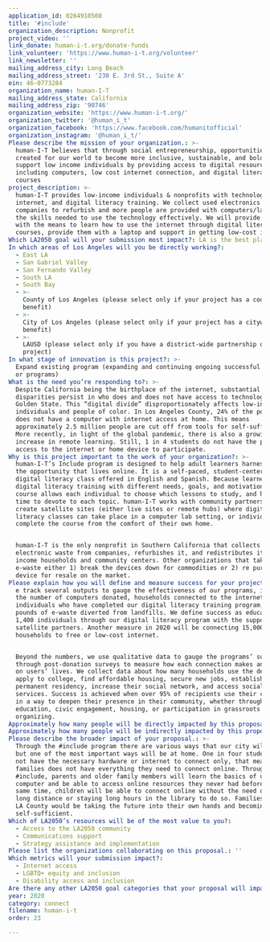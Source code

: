```yaml
---
application_id: 0264910508
title: '#include'
organization_description: Nonprofit
project_video: ''
link_donate: human-i-t.org/donate-funds
link_volunteer: 'https://www.human-i-t.org/volunteer'
link_newsletter: ''
mailing_address_city: Long Beach
mailing_address_street: '230 E. 3rd St., Suite A'
ein: 46-0773284
organization_name: human-I-T
mailing_address_state: California
mailing_address_zip: '90746'
organization_website: 'https://www.human-i-t.org/'
organization_twitter: '@human_i_t'
organization_facebook: 'https://www.facebook.com/humanitofficial'
organization_instagram: '@human_i_t/'
Please describe the mission of your organization.: >-
  human-I-T believes that through social entrepreneurship, opportunities are
  created for our world to become more inclusive, sustainable, and bold. We
  support low income individuals by providing access to digital resources
  including computers, low cost internet connection, and digital literacy
  courses
project_description: >-
  human-I-T provides low-income individuals & nonprofits with technology,
  internet, and digital literacy training. We collect used electronics from
  companies to refurbish and more people are provided with computers/laptops and
  the skills needed to use the technology effectively. We will provide Angelenos
  with the means to learn how to use the internet through digital literacy
  courses, provide them with a laptop and support in getting low-cost internet. 
Which LA2050 goal will your submission most impact?: LA is the best place to CONNECT
In which areas of Los Angeles will you be directly working?:
  - East LA
  - San Gabriel Valley
  - San Fernando Valley
  - South LA
  - South Bay
  - >-
    County of Los Angeles (please select only if your project has a countywide
    benefit)
  - >-
    City of Los Angeles (please select only if your project has a citywide
    benefit)
  - >-
    LAUSD (please select only if you have a district-wide partnership or
    project)
In what stage of innovation is this project?: >-
  Expand existing program (expanding and continuing ongoing successful projects
  or programs)
What is the need you’re responding to?: >-
  Despite California being the birthplace of the internet, substantial
  disparities persist in who does and does not have access to technology in the
  Golden State. This “digital divide” disproportionately affects low-income
  individuals and people of color. In Los Angeles County, 24% of the population
  does not have a computer with internet access at home. This means
  approximately 2.5 million people are cut off from tools for self-sufficiency.
  More recently, in light of the global pandemic, there is also a growing
  increase in remote learning. Still, 1 in 4 students do not have the proper
  access to the internet or home device to participate. 
Why is this project important to the work of your organization?: >-
  human-I-T’s Include program is designed to help adult learners harness all of
  the opportunity that lives online. It is a self-paced, student-centered
  digital literacy class offered in English and Spanish. Because learners enter
  digital literacy training with different needs, goals, and motivations, the
  course allows each individual to choose which lessons to study, and how much
  time to devote to each topic. human-I-T works with community partners to
  create satellite sites (either live sites or remote hubs) where digital
  literacy classes can take place in a computer lab setting, or individuals can
  complete the course from the comfort of their own home. 


  human-I-T is the only nonprofit in Southern California that collects
  electronic waste from companies, refurbishes it, and redistributes it to low
  income households and community centers. Other organizations that take in
  e-waste either 1) break the devices down for commodities or 2) re purpose the
  device for resale on the market.
Please explain how you will define and measure success for your project.: >
  e track several outputs to gauge the effectiveness of our programs, including
  the number of computers donated, households connected to the internet,
  individuals who have completed our digital literacy training program, and the
  pounds of e-waste diverted from landfills. We define success as educating
  1,400 individuals through our digital literacy program with the support of our
  satellite partners. Another measure in 2020 will be connecting 15,000
  households to free or low-cost internet. 


  Beyond the numbers, we use qualitative data to gauge the programs’ success
  through post-donation surveys to measure how each connection makes an impact
  on users’ lives. We collect data about how many households use the device to
  apply to college, find affordable housing, secure new jobs, establish
  permanent residency, increase their social network, and access social
  services. Success is achieved when over 95% of recipients use their connection
  in a way to deepen their presence in their community, whether through
  education, civic engagement, housing, or participation in grassroots
  organizing. 
Approximately how many people will be directly impacted by this proposal?: '1000'
Approximately how many people will be indirectly impacted by this proposal?: '4000'
Please describe the broader impact of your proposal.: >-
  Through the #include program there are various ways that our city will change,
  but one of the most important ways will be at home. One in four students do
  not have the necessary hardware or internet to connect only, that means 1 in 4
  families does not have everything they need to connect online. Through
  #include, parents and older family members will learn the basics of using a
  computer and be able to access online resources they never had before. At the
  same time, children will be able to connect online without the need of going
  long distance or staying long hours in the library to do so. Families around
  LA County would be taking the future into their own hands and becoming
  self-sufficient. 
Which of LA2050’s resources will be of the most value to you?:
  - Access to the LA2050 community
  - Communications support
  - Strategy assistance and implementation
Please list the organizations collaborating on this proposal.: ''
Which metrics will your submission impact?:
  - Internet access
  - LGBTQ+ equity and inclusion
  - Disability access and inclusion
Are there any other LA2050 goal categories that your proposal will impact?: []
year: 2020
category: connect
filename: human-i-t
order: 23

---
```

